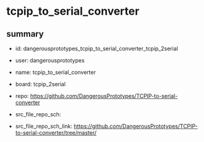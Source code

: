 # tcpip_to_serial_converter
 
## summary 
* id: dangerousprototypes_tcpip_to_serial_converter_tcpip_2serial
* user: dangerousprototypes
* name: tcpip_to_serial_converter
* board: tcpip_2serial
* repo: https://github.com/DangerousPrototypes/TCPIP-to-serial-converter



* src_file_repo_sch: 
* src_file_repo_sch_link: https://github.com/DangerousPrototypes/TCPIP-to-serial-converter/tree/master/






